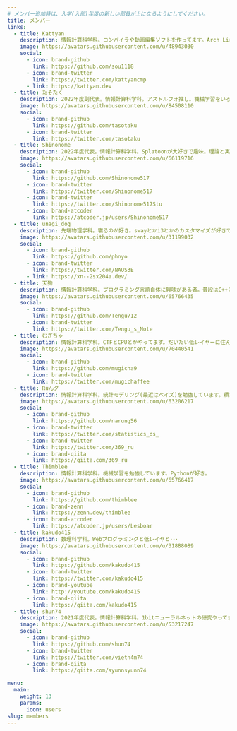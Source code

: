 ```yaml
---
# メンバー追加時は、入学(入部)年度の新しい部員が上になるようにしてください。
title: メンバー
links:
  - title: Kattyan
    description: 情報計算科学科。コンパイラや動画編集ソフトを作ってます。Arch Linux + Sway は良いです。
    image: https://avatars.githubusercontent.com/u/48943030
    social:
      - icon: brand-github
        link: https://github.com/sou1118
      - icon: brand-twitter
        link: https://twitter.com/kattyancmp
      - link: https://kattyan.dev
  - title: たそたく
    description: 2022年度副代表。情報計算科学科。アストルフォ推し。機械学習をいろいろやりたい。
    image: https://avatars.githubusercontent.com/u/84508110
    social:
      - icon: brand-github
        link: https://github.com/tasotaku
      - icon: brand-twitter
        link: https://twitter.com/tasotaku
  - title: Shinonome
    description: 2022年度代表。情報計算科学科。Splatoonが大好きで趣味。理論と実装の両方を頑張る。
    image: https://avatars.githubusercontent.com/u/66119716
    social:
      - icon: brand-github
        link: https://github.com/Shinonome517
      - icon: brand-twitter
        link: https://twitter.com/Shinonome517
      - icon: brand-twitter
        link: https://twitter.com/Shinonome517Stu
      - icon: brand-atcoder
        link: https://atcoder.jp/users/Shinonome517
  - title: unagi_dog
    description: 先端物理学科。寝るのが好き。swayとかi3とかのカスタマイズが好きです。vim小学校2020年入学。
    image: https://avatars.githubusercontent.com/u/31199032
    social:
      - icon: brand-github
        link: https://github.com/phnyo
      - icon: brand-twitter
        link: https://twitter.com/NAUS3E
      - link: https://xn--2sx204a.dev/
  - title: 天狗
    description: 情報計算科学科。プログラミング言語自体に興味がある者。普段はC++とかRustでWin32API(特にDirectX)を叩く。
    image: https://avatars.githubusercontent.com/u/65766435
    social:
      - icon: brand-github
        link: https://github.com/Tengu712
      - icon: brand-twitter
        link: https://twitter.com/Tengu_s_Note
  - title: むぎちゃ
    description: 情報計算科学科。CTFとCPUとかやってます。だいたい低レイヤーに住んでます。
    image: https://avatars.githubusercontent.com/u/70440541
    social:
      - icon: brand-github
        link: https://github.com/mugicha9
      - icon: brand-twitter
        link: https://twitter.com/mugichaffee
  - title: Ruんグ
    description: 情報計算科学科。統計モデリング(最近はベイズ)を勉強しています。積読は貯金みたいなもの。
    image: https://avatars.githubusercontent.com/u/63206217
    social:
      - icon: brand-github
        link: https://github.com/narung56
      - icon: brand-twitter
        link: https://twitter.com/statistics_ds_
      - icon: brand-twitter
        link: https://twitter.com/369_ru
      - icon: brand-qiita
        link: https://qiita.com/369_ru
  - title: Thimblee
    description: 情報計算科学科。機械学習を勉強しています。Pythonが好き。
    image: https://avatars.githubusercontent.com/u/65766417
    social:
      - icon: brand-github
        link: https://github.com/thimblee
      - icon: brand-zenn
        link: https://zenn.dev/thimblee
      - icon: brand-atcoder
        link: https://atcoder.jp/users/Lesboar
  - title: kakudo415
    description: 数理科学科。Webプログラミングと低レイヤと･･･
    image: https://avatars.githubusercontent.com/u/31888089
    social:
      - icon: brand-github
        link: https://github.com/kakudo415
      - icon: brand-twitter
        link: https://twitter.com/kakudo415
      - icon: brand-youtube
        link: http://youtube.com/kakudo415
      - icon: brand-qiita
        link: https://qiita.com/kakudo415
  - title: shun74
    description: 2021年度代表。情報計算科学科。1bitニューラルネットの研究やってます。ロボット系も好きです(Bittleで検索)。将来的にニューラルネットをFPGAに落とし込んで爆速化したい。
    image: https://avatars.githubusercontent.com/u/53217247
    social:
      - icon: brand-github
        link: https://github.com/shun74
      - icon: brand-twitter
        link: https://twitter.com/vietn4m74
      - icon: brand-qiita
        link: https://qiita.com/syunnsyunn74

menu:
  main:
    weight: 13
    params:
      icon: users
slug: members
---
```

